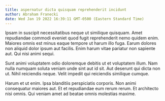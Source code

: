 ```yaml
---
title: aspernatur dicta quisquam reprehenderit incidunt
author: Abraham Franecki
date: Wed Jan 19 2022 16:39:11 GMT-0500 (Eastern Standard Time)
---
```

Ipsam in suscipit necessitatibus neque ut similique quisquam. Amet repudiandae commodi eveniet quod fugit reprehenderit nemo quidem enim. Maiores omnis est minus eaque tempore ut harum illo fuga. Earum dolores non aliquid dolor ipsum aut facilis. Enim harum vitae pariatur non sapiente aut. Qui nisi animi sequi.

 Sunt animi voluptatem odio doloremque debitis ut et voluptatem illum. Nam nulla numquam soluta veniam unde sint aut id sit. Aut deserunt qui dicta non ut. Nihil reiciendis neque. Velit impedit qui reiciendis similique cumque.

 Harum et ut enim. Ipsa blanditiis perspiciatis corporis. Non animi consequatur maiores aut. Et et repudiandae eum rerum rerum. Et architecto nisi omnis. Qui veniam amet ad beatae omnis molestias maxime.
